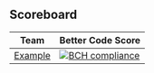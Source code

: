 ## Scoreboard 

Team | Better Code Score
--- | ---
[Example](https://github.com/owner/name_of_repo) | [![BCH compliance](https://bettercodehub.com/edge/badge/dbh17-abraxas/ShareEverythingWeb)](https://bettercodehub.com)
